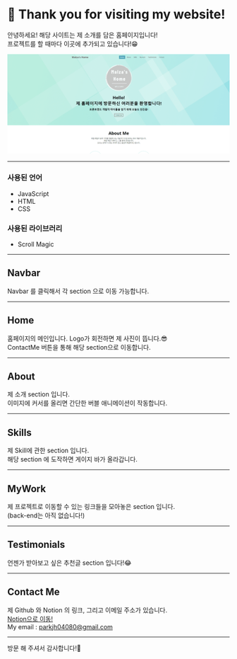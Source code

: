 # 🙌 Thank you for visiting my website!
안녕하세요! 해당 사이트는 제 소개를 담은 홈페이지입니다!  
프로젝트를 할 때마다 이곳에 추가되고 있습니다!😁

![Website](./imgs/md_imgs/md_myWebsite.png)

---

### 사용된 언어
- JavaScript
- HTML
- CSS
### 사용된 라이브러리
- Scroll Magic

---
## Navbar
Navbar 를 클릭해서 각 section 으로 이동 가능합니다.

---
## Home
홈페이지의 메인입니다. 
Logo가 회전하면 제 사진이 뜹니다.😎  
ContactMe 버튼을 통해 해당 section으로 이동합니다.

---
## About
제 소개 section 입니다.  
이미지에 커서를 올리면 간단한 버블 애니메이션이 작동합니다.

---
## Skills
제 Skill에 관한 section 입니다.  
해당 section 에 도작하면 게이지 바가 올라갑니다.

---
## MyWork
제 프로젝트로 이동할 수 있는 링크들을 모아놓은 section 입니다.  
(back-end는 아직 없습니다!)

---
## Testimonials
언젠가 받아보고 싶은 추천글 section 입니다!😂

---
## Contact Me
제 Github 와 Notion 의 링크, 그리고 이메일 주소가 있습니다.  
[Notion으로 이동!](https://www.notion.so/3b5088f485664e5d86c74eaf786d5382)  
My email : parkjh04080@gmail.com

---
방문 해 주셔서 감사합니다!🤗